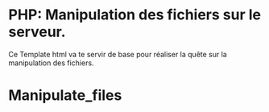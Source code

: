 # PHP: Manipulation des fichiers sur le serveur.

Ce Template html va te servir de base pour réaliser la quête sur la manipulation des fichiers.
# Manipulate_files
